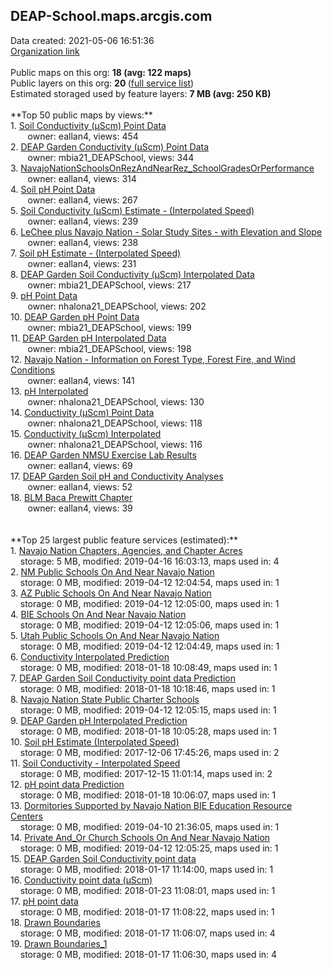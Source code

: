 <h2>DEAP-School.maps.arcgis.com</h2> Data created: 2021-05-06 16:51:36 <br /><a target='new' href='https://DEAP-School.maps.arcgis.com'>Organization link</a><br /><br />Public maps on this org: <b>18 (avg: 122 maps)</b><br />Public layers on this org: <b>20 </b>(<a target='new' href='https://services.arcgis.com/ul3DV3LWHhAM8P61/ArcGIS/rest/services'>full service list</a>)<br />Estimated storaged used by feature layers: <b>7 MB (avg: 250 KB)</b><br /><br />**Top 50 public maps by views:**<br />  1. <a target='new' href='https://www.arcgis.com/home/item.html?id=edd9193b035e46d99ef2ceb9b4466f76'>Soil Conductivity (µScm) Point Data</a> <br />  &nbsp;&nbsp;&nbsp;&nbsp; &nbsp;&nbsp;owner: eallan4, views: 454<br />  2. <a target='new' href='https://www.arcgis.com/home/item.html?id=8b6c363cac4a4ea7b6635100c8232ac8'>DEAP Garden Conductivity (µScm) Point Data</a> <br />  &nbsp;&nbsp;&nbsp;&nbsp; &nbsp;&nbsp;owner: mbia21_DEAPSchool, views: 344<br />  3. <a target='new' href='https://www.arcgis.com/home/item.html?id=b560dcf4b7dd4a4a9b0fdfc6669c40c2'>NavajoNationSchoolsOnRezAndNearRez_SchoolGradesOrPerformance</a> <br />  &nbsp;&nbsp;&nbsp;&nbsp; &nbsp;&nbsp;owner: eallan4, views: 314<br />  4. <a target='new' href='https://www.arcgis.com/home/item.html?id=e10e6cccdd464da59d35686afb4a2313'>Soil pH Point Data</a> <br />  &nbsp;&nbsp;&nbsp;&nbsp; &nbsp;&nbsp;owner: eallan4, views: 267<br />  5. <a target='new' href='https://www.arcgis.com/home/item.html?id=068ec41f68894dd4bbf3764043ffef40'>Soil Conductivity (µScm) Estimate - (Interpolated Speed)</a> <br />  &nbsp;&nbsp;&nbsp;&nbsp; &nbsp;&nbsp;owner: eallan4, views: 239<br />  6. <a target='new' href='https://www.arcgis.com/home/item.html?id=cbfad4c4a2f54afcae3d3a37bcf93d10'>LeChee plus Navajo Nation - Solar Study Sites - with Elevation and Slope</a> <br />  &nbsp;&nbsp;&nbsp;&nbsp; &nbsp;&nbsp;owner: eallan4, views: 238<br />  7. <a target='new' href='https://www.arcgis.com/home/item.html?id=9c557141a8e8449b94ff3b59bf384537'>Soil pH Estimate - (Interpolated Speed)</a> <br />  &nbsp;&nbsp;&nbsp;&nbsp; &nbsp;&nbsp;owner: eallan4, views: 231<br />  8. <a target='new' href='https://www.arcgis.com/home/item.html?id=d16cfbca41204b9387283092c3e83e25'>DEAP Garden Soil Conductivity (µScm) Interpolated Data</a> <br />  &nbsp;&nbsp;&nbsp;&nbsp; &nbsp;&nbsp;owner: mbia21_DEAPSchool, views: 217<br />  9. <a target='new' href='https://www.arcgis.com/home/item.html?id=ea3c567021894b269167d2c58a65bcf7'>pH Point Data</a> <br />  &nbsp;&nbsp;&nbsp;&nbsp; &nbsp;&nbsp;owner: nhalona21_DEAPSchool, views: 202<br />  10. <a target='new' href='https://www.arcgis.com/home/item.html?id=b216135a6018492a8305e385a2f812e6'>DEAP Garden pH Point Data</a> <br />  &nbsp;&nbsp;&nbsp;&nbsp; &nbsp;&nbsp;owner: mbia21_DEAPSchool, views: 199<br />  11. <a target='new' href='https://www.arcgis.com/home/item.html?id=e416ae77dc084980bf126c8dfdcc662c'>DEAP Garden pH Interpolated Data</a> <br />  &nbsp;&nbsp;&nbsp;&nbsp; &nbsp;&nbsp;owner: mbia21_DEAPSchool, views: 198<br />  12. <a target='new' href='https://www.arcgis.com/home/item.html?id=137ea1ad49244dafa15e803502c50694'>Navajo Nation - Information on Forest Type, Forest Fire, and Wind Conditions</a> <br />  &nbsp;&nbsp;&nbsp;&nbsp; &nbsp;&nbsp;owner: eallan4, views: 141<br />  13. <a target='new' href='https://www.arcgis.com/home/item.html?id=63fc119ad80e404ca672acea751826b6'>pH Interpolated</a> <br />  &nbsp;&nbsp;&nbsp;&nbsp; &nbsp;&nbsp;owner: nhalona21_DEAPSchool, views: 130<br />  14. <a target='new' href='https://www.arcgis.com/home/item.html?id=c739a669c34041cf84331480f21c87ee'>Conductivity (µScm) Point Data</a> <br />  &nbsp;&nbsp;&nbsp;&nbsp; &nbsp;&nbsp;owner: nhalona21_DEAPSchool, views: 118<br />  15. <a target='new' href='https://www.arcgis.com/home/item.html?id=3a4df13361eb43edaf062c3de15f8fd0'>Conductivity (µScm) Interpolated </a> <br />  &nbsp;&nbsp;&nbsp;&nbsp; &nbsp;&nbsp;owner: nhalona21_DEAPSchool, views: 116<br />  16. <a target='new' href='https://www.arcgis.com/home/item.html?id=55358a13a8ce4e8dbe57fe161cb17c34'>DEAP Garden NMSU Exercise Lab Results</a> <br />  &nbsp;&nbsp;&nbsp;&nbsp; &nbsp;&nbsp;owner: eallan4, views: 69<br />  17. <a target='new' href='https://www.arcgis.com/home/item.html?id=62a8e1374c6f4fadb4282829e9096978'>DEAP Garden Soil pH and Conductivity Analyses</a> <br />  &nbsp;&nbsp;&nbsp;&nbsp; &nbsp;&nbsp;owner: eallan4, views: 52<br />  18. <a target='new' href='https://www.arcgis.com/home/item.html?id=35d3202f11904b96b1f1db083733a732'>BLM Baca Prewitt Chapter</a> <br />  &nbsp;&nbsp;&nbsp;&nbsp; &nbsp;&nbsp;owner: eallan4, views: 39<br /><br /><br />**Top 25 largest public feature services (estimated):**<br /> 1. <a target='new' href='https://www.arcgis.com/home/item.html?id=108d7cbecbca42549c49b1454bfa7c9c'>Navajo Nation Chapters, Agencies, and Chapter Acres</a><br /> &nbsp;&nbsp;&nbsp;&nbsp;storage: 5 MB, modified: 2019-04-16 16:03:13, maps used in: 4<br /> 2. <a target='new' href='https://www.arcgis.com/home/item.html?id=cf1a540f35ee406ab227c52f78bbc40e'>NM Public Schools On And Near Navajo Nation</a><br /> &nbsp;&nbsp;&nbsp;&nbsp;storage: 0 MB, modified: 2019-04-12 12:04:54, maps used in: 1<br /> 3. <a target='new' href='https://www.arcgis.com/home/item.html?id=32c369cb049f4690a948e819c15acf25'>AZ Public Schools On And Near Navajo Nation</a><br /> &nbsp;&nbsp;&nbsp;&nbsp;storage: 0 MB, modified: 2019-04-12 12:05:00, maps used in: 1<br /> 4. <a target='new' href='https://www.arcgis.com/home/item.html?id=5dc338d62cad45e3adaab09f6906a54e'>BIE Schools On And Near Navajo Nation</a><br /> &nbsp;&nbsp;&nbsp;&nbsp;storage: 0 MB, modified: 2019-04-12 12:05:06, maps used in: 1<br /> 5. <a target='new' href='https://www.arcgis.com/home/item.html?id=9564c57ca1684948a08fbbabff339eab'>Utah Public Schools On And Near Navajo Nation</a><br /> &nbsp;&nbsp;&nbsp;&nbsp;storage: 0 MB, modified: 2019-04-12 12:04:49, maps used in: 1<br /> 6. <a target='new' href='https://www.arcgis.com/home/item.html?id=25bb24323a5a45d386adeeb197dd4115'>Conductivity Interpolated Prediction</a><br /> &nbsp;&nbsp;&nbsp;&nbsp;storage: 0 MB, modified: 2018-01-18 10:08:49, maps used in: 1<br /> 7. <a target='new' href='https://www.arcgis.com/home/item.html?id=28d58d20bd9c4726b14aabea6f4b2adf'>DEAP Garden Soil Conductivity point data Prediction</a><br /> &nbsp;&nbsp;&nbsp;&nbsp;storage: 0 MB, modified: 2018-01-18 10:18:46, maps used in: 1<br /> 8. <a target='new' href='https://www.arcgis.com/home/item.html?id=d66ef620b7454c57aaff4cc41c2b6330'>Navajo Nation State Public Charter Schools</a><br /> &nbsp;&nbsp;&nbsp;&nbsp;storage: 0 MB, modified: 2019-04-12 12:05:15, maps used in: 1<br /> 9. <a target='new' href='https://www.arcgis.com/home/item.html?id=578baf903e6c4b60827f6dce1a9abc7c'>DEAP Garden pH Interpolated Prediction</a><br /> &nbsp;&nbsp;&nbsp;&nbsp;storage: 0 MB, modified: 2018-01-18 10:05:28, maps used in: 1<br /> 10. <a target='new' href='https://www.arcgis.com/home/item.html?id=023d037d92ee47f99dc4af46a0723ec7'>Soil pH Estimate (Interpolated Speed)</a><br /> &nbsp;&nbsp;&nbsp;&nbsp;storage: 0 MB, modified: 2017-12-06 17:45:26, maps used in: 2<br /> 11. <a target='new' href='https://www.arcgis.com/home/item.html?id=26eca2499b39404eaba7895163087b73'>Soil Conductivity - Interpolated Speed</a><br /> &nbsp;&nbsp;&nbsp;&nbsp;storage: 0 MB, modified: 2017-12-15 11:01:14, maps used in: 2<br /> 12. <a target='new' href='https://www.arcgis.com/home/item.html?id=6147989c663c47509f3643dfc3c389c3'>pH point data Prediction</a><br /> &nbsp;&nbsp;&nbsp;&nbsp;storage: 0 MB, modified: 2018-01-18 10:06:07, maps used in: 1<br /> 13. <a target='new' href='https://www.arcgis.com/home/item.html?id=08bbb78167184cb0991d2fbb1847ea5a'>Dormitories Supported by Navajo Nation BIE Education Resource Centers</a><br /> &nbsp;&nbsp;&nbsp;&nbsp;storage: 0 MB, modified: 2019-04-10 21:36:05, maps used in: 1<br /> 14. <a target='new' href='https://www.arcgis.com/home/item.html?id=829817cc801b46e7887ccf9ce22d8629'>Private And_Or Church Schools On And Near Navajo Nation</a><br /> &nbsp;&nbsp;&nbsp;&nbsp;storage: 0 MB, modified: 2019-04-12 12:05:25, maps used in: 1<br /> 15. <a target='new' href='https://www.arcgis.com/home/item.html?id=53cc48d3bb604245a12cf5da98c1692d'>DEAP Garden Soil Conductivity point data</a><br /> &nbsp;&nbsp;&nbsp;&nbsp;storage: 0 MB, modified: 2018-01-17 11:14:00, maps used in: 1<br /> 16. <a target='new' href='https://www.arcgis.com/home/item.html?id=e63fbac9b17d4bcd9880f0a892a4db6e'>Conductivity point data  (µScm)</a><br /> &nbsp;&nbsp;&nbsp;&nbsp;storage: 0 MB, modified: 2018-01-23 11:08:01, maps used in: 1<br /> 17. <a target='new' href='https://www.arcgis.com/home/item.html?id=954b9cd78163459188ce4abd10a02dfd'>pH point data</a><br /> &nbsp;&nbsp;&nbsp;&nbsp;storage: 0 MB, modified: 2018-01-17 11:08:22, maps used in: 1<br /> 18. <a target='new' href='https://www.arcgis.com/home/item.html?id=f65890e1e2cf4567a98e41cdcd01812a'>Drawn Boundaries</a><br /> &nbsp;&nbsp;&nbsp;&nbsp;storage: 0 MB, modified: 2018-01-17 11:06:07, maps used in: 4<br /> 19. <a target='new' href='https://www.arcgis.com/home/item.html?id=611f89b68b6e4d0ba3781c67844eb900'>Drawn Boundaries_1</a><br /> &nbsp;&nbsp;&nbsp;&nbsp;storage: 0 MB, modified: 2018-01-17 11:06:30, maps used in: 4<br />